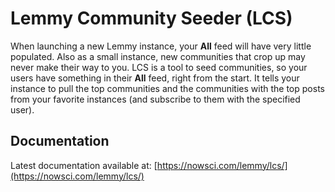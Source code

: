 # Lemmy Community Seeder (LCS)

When launching a new Lemmy instance, your **All** feed will have very little populated. Also as a small instance, new communities that crop up may never make their way to you. LCS is a tool to seed communities, so your users have something in their **All** feed, right from the start. It tells your instance to pull the top communities and the communities with the top posts from your favorite instances (and subscribe to them with the specified user).

## Documentation

Latest documentation available at: [https://nowsci.com/lemmy/lcs/](https://nowsci.com/lemmy/lcs/)
